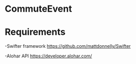 # CommuteEvent
# Requirements
-Swifter framework https://github.com/mattdonnelly/Swifter 

-Alohar API https://developer.alohar.com/
